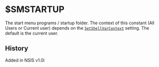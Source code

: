 # $SMSTARTUP

The start menu programs / startup folder. The context of this constant (All Users or Current user) depends on the [`SetShellVarContext`][1] setting. The default is the current user.

## History

Added in NSIS v1.0i

[1]: ../Commands/SetShellVarContext.md
